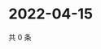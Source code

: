 # 2022-04-15

共 0 条

<!-- BEGIN WEIBO -->
<!-- 最后更新时间 Fri Apr 15 2022 16:16:25 GMT+0800 (China Standard Time) -->

<!-- END WEIBO -->
